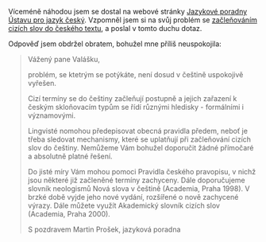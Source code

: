 <!-- dcterms:identifier = riderweblog#120 -->
<!-- dcterms:title = Ještě k jazykově heterogenním textům -->
<!-- np9:categoryId = 2 -->
<!-- x4w:category = Lidé a jiná zvěř -->
<!-- np9:authorId = 1 -->
<!-- np9:authorEmail = michal.valasek@altairis.cz -->
<!-- dcterms:creator = Michal Altair Valášek -->
<!-- dcterms:created = 2004-01-12T15:51:34+01:00 -->
<!-- dcterms:dateAccepted = 2004-01-12T15:51:34+01:00 -->

Víceméně náhodou jsem se dostal na webové stránky [Jazykové poradny Ústavu pro jazyk český](http://www.ujc.cas.cz/poradna/). Vzpomněl jsem si na svůj problém se [začleňováním cizích slov do českého textu](http://weblog.rider.cz/ShowRecord.aspx?day=20031126#194641), a poslal v tomto duchu dotaz.

Odpověď jsem obdržel obratem, bohužel mne příliš neuspokojila:

> Vážený pane Valášku,
> 
> problém, se ktetrým se potýkáte, není dosud v češtině uspokojivě vyřešen.
> 
> Cizí termíny se do češtiny začleňují postupně a jejich zařazení k českým skloňovacím typům se řídí různými hledisky - formálními i významovými.
> 
> Lingvisté nomohou předepisovat obecná pravidla předem, neboť je třeba sledovat mechanismy, které se uplatňují při začleňování cizích slov do češtiny. Nemůžeme Vám bohužel doporučit žádné přímočaré a absolutně platné řešení.
> 
> Do jisté míry Vám mohou pomoci Pravidla českého pravopisu, v nichž jsou některé již začleněné termíny zachyceny. Dále doporučujeme slovník neologismů Nová slova v češtině (Academia, Praha 1998). V brzké době vyjde jeho nové vydání, rozšířené o nově zachycené výrazy. Dále můžete využít Akademický slovník cizích slov (Academia, Praha 2000).
> 
> S pozdravem
> Martin Prošek, jazyková poradna